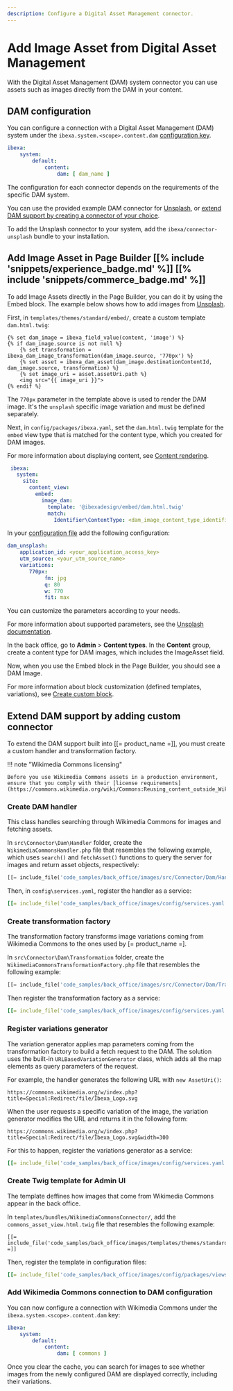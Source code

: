 ```yaml
---
description: Configure a Digital Asset Management connector.
---
```


# Add Image Asset from Digital Asset Management

With the Digital Asset Management (DAM) system connector you can use assets such as images directly from the DAM in your content.

## DAM configuration

You can configure a connection with a Digital Asset Management (DAM) system under the `ibexa.system.<scope>.content.dam` [configuration key](configuration.md#configuration-files).

``` yaml
ibexa:
    system:
        default:
            content:
                dam: [ dam_name ]
```

The configuration for each connector depends on the requirements of the specific DAM system.

You can use the provided example DAM connector for [Unsplash](https://unsplash.com/), or [extend DAM support by creating a connector of your choice](#extend-dam-support-by-adding-custom-connector).

To add the Unsplash connector to your system, add the `ibexa/connector-unsplash` bundle to your installation.

## Add Image Asset in Page Builder [[% include 'snippets/experience_badge.md' %]] [[% include 'snippets/commerce_badge.md' %]]

To add Image Assets directly in the Page Builder, you can do it by using the Embed block.
The example below shows how to add images from [Unsplash](https://unsplash.com/).

First, in `templates/themes/standard/embed/`, create a custom template `dam.html.twig`:

``` html+twig
{% set dam_image = ibexa_field_value(content, 'image') %}
{% if dam_image.source is not null %}
    {% set transformation = ibexa_dam_image_transformation(dam_image.source, '770px') %}
    {% set asset = ibexa_dam_asset(dam_image.destinationContentId, dam_image.source, transformation) %}
    {% set image_uri = asset.assetUri.path %}
    <img src="{{ image_uri }}">
{% endif %}
```

The `770px` parameter in the template above is used to render the DAM image. It's the `unsplash` specific image variation and must be defined separately.

Next, in `config/packages/ibexa.yaml`, set the `dam.html.twig` template for the `embed` view type that is matched for the content type, which you created for DAM images.

For more information about displaying content, see [Content rendering](render_content.md).

``` yaml
 ibexa:
   system:
     site:
       content_view:
         embed:
           image_dam:
             template: '@ibexadesign/embed/dam.html.twig'
             match:
               Identifier\ContentType: <dam_image_content_type_identifier>
```

In your [configuration file](configuration.md#configuration-files) add the following configuration:

``` yaml
dam_unsplash:
    application_id: <your_application_access_key>
    utm_source: <your_utm_source_name> 
    variations:
       770px:
            fm: jpg
            q: 80
            w: 770
            fit: max
```

You can customize the parameters according to your needs.

For more information about supported parameters, see the [Unsplash documentation](https://unsplash.com/documentation#dynamically-resizable-images).

In the back office, go to **Admin** > **Content types**.
In the **Content** group, create a content type for DAM images, which includes the ImageAsset field.

Now, when you use the Embed block in the Page Builder, you should see a DAM Image.

For more information about block customization (defined templates, variations), see [Create custom block](4_create_a_custom_block.md).

## Extend DAM support by adding custom connector

To extend the DAM support built into [[= product_name =]], you must create a custom handler and transformation factory.

!!! note "Wikimedia Commons licensing"

    Before you use Wikimedia Commons assets in a production environment, ensure that you comply with their [license requirements](https://commons.wikimedia.org/wiki/Commons:Reusing_content_outside_Wikimedia#How_to_comply_with_a_file's_license_requirements).

###  Create DAM handler

This class handles searching through Wikimedia Commons for images and fetching assets.

In `src\Connector\Dam\Handler` folder, create the `WikimediaCommonsHandler.php` file that resembles the following example, which uses `search()` and `fetchAsset()` functions to query the server for images and return asset objects, respectively:

```php
[[= include_file('code_samples/back_office/images/src/Connector/Dam/Handler/WikimediaCommonsHandler.php') =]]
```

Then, in `config\services.yaml`, register the handler as a service:

```yaml
[[= include_file('code_samples/back_office/images/config/services.yaml', 9, 14) =]]
```

### Create transformation factory

The transformation factory transforms image variations coming from Wikimedia Commons to the ones used by [= product_name =].

In `src\Connector\Dam\Transformation` folder, create the `WikimediaCommonsTransformationFactory.php` file that resembles the following example:


```php
[[= include_file('code_samples/back_office/images/src/Connector/Dam/Transformation/WikimediaCommonsTransformationFactory.php') =]]
```

Then register the transformation factory as a service:

```yaml
[[= include_file('code_samples/back_office/images/config/services.yaml', 15, 20) =]]
```

### Register variations generator

The variation generator applies map parameters coming from the transformation factory to build a fetch request to the DAM.
The solution uses the built-in `URLBasedVariationGenerator` class, which adds all the map elements as query parameters of the request.

For example, the handler generates the following URL with `new AssetUri()`:

`https://commons.wikimedia.org/w/index.php?title=Special:Redirect/file/Ibexa_Logo.svg`

When the user requests a specific variation of the image, the variation generator modifies the URL and returns it in the following form:

`https://commons.wikimedia.org/w/index.php?title=Special:Redirect/file/Ibexa_Logo.svg&width=300`

For this to happen, register the variations generator as a service:

```yaml
[[= include_file('code_samples/back_office/images/config/services.yaml', 21, 25) =]]
```

### Create Twig template for Admin UI

The template deffines how images that come from Wikimedia Commons appear in the back office.

In `templates/bundles/WikimediaCommonsConnector/`, add the `commons_asset_view.html.twig` file that resembles the following example:

```html+twig
[[= include_file('code_samples/back_office/images/templates/themes/standard/commons_asset_view.html.twig') =]]
```

Then, register the template in configuration files:

```yaml
[[= include_file('code_samples/back_office/images/config/packages/views.yaml') =]]
```

### Add Wikimedia Commons connection to DAM configuration

You can now configure a connection with Wikimedia Commons under the `ibexa.system.<scope>.content.dam` key:

```yaml
ibexa:
    system:
        default:
            content:
                dam: [ commons ]
```

Once you clear the cache, you can search for images to see whether images from the newly configured DAM are displayed correctly, including their variations.